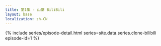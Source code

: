 ```yaml
---
title: 第1集 - 山寨 BiliBili
layout: base
localization: zh-CN
---
```


{% include series/episode-detail.html
    series=site.data.series.clone-bilibili
    episode-id=1
%}